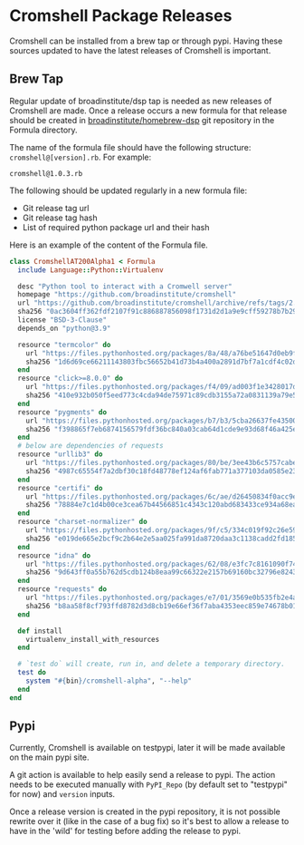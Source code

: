 # Cromshell Package Releases

Cromshell can be installed from a brew tap or through pypi. Having these sources
updated to have the latest releases of Cromshell is important.

## Brew Tap

Regular update of broadinstitute/dsp tap is needed as new releases of Cromshell are made. 
Once a release occurs a new formula for that release should be created in
[broadinstitute/homebrew-dsp](https://github.com/broadinstitute/homebrew-dsp) git repository
in the Formula directory.

The name of the formula file should have the following structure:
`cromshell@[version].rb`. For example:

    cromshell@1.0.3.rb


The following should be updated regularly in a new formula file:
- Git release tag url
- Git release tag hash
- List of required python package url and their hash

Here is an example of the content of the Formula file.
```Ruby
class CromshellAT200Alpha1 < Formula
  include Language::Python::Virtualenv

  desc "Python tool to interact with a Cromwell server"
  homepage "https://github.com/broadinstitute/cromshell"
  url "https://github.com/broadinstitute/cromshell/archive/refs/tags/2.0.0.alpha.1.tar.gz"
  sha256 "0ac3604ff362fdf2107f91c886887856098f1731d2d1a9e9cff59278b7b292b9"
  license "BSD-3-Clause"
  depends_on "python@3.9"

  resource "termcolor" do
    url "https://files.pythonhosted.org/packages/8a/48/a76be51647d0eb9f10e2a4511bf3ffb8cc1e6b14e9e4fab46173aa79f981/termcolor-1.1.0.tar.gz"
    sha256 "1d6d69ce66211143803fbc56652b41d73b4a400a2891d7bf7a1cdf4c02de613b"
  end
  resource "click>=8.0.0" do
    url "https://files.pythonhosted.org/packages/f4/09/ad003f1e3428017d1c3da4ccc9547591703ffea548626f47ec74509c5824/click-8.0.3.tar.gz"
    sha256 "410e932b050f5eed773c4cda94de75971c89cdb3155a72a0831139a79e5ecb5b"
  end
  resource "pygments" do
    url "https://files.pythonhosted.org/packages/b7/b3/5cba26637fe43500d4568d0ee7b7362de1fb29c0e158d50b4b69e9a40422/Pygments-2.10.0.tar.gz"
    sha256 "f398865f7eb6874156579fdf36bc840a03cab64d1cde9e93d68f46a425ec52c6"
  end
  # below are dependencies of requests
  resource "urllib3" do
    url "https://files.pythonhosted.org/packages/80/be/3ee43b6c5757cabea19e75b8f46eaf05a2f5144107d7db48c7cf3a864f73/urllib3-1.26.7.tar.gz"
    sha256 "4987c65554f7a2dbf30c18fd48778ef124af6fab771a377103da0585e2336ece"
  end
  resource "certifi" do
    url "https://files.pythonhosted.org/packages/6c/ae/d26450834f0acc9e3d1f74508da6df1551ceab6c2ce0766a593362d6d57f/certifi-2021.10.8.tar.gz"
    sha256 "78884e7c1d4b00ce3cea67b44566851c4343c120abd683433ce934a68ea58872"
  end
  resource "charset-normalizer" do
    url "https://files.pythonhosted.org/packages/9f/c5/334c019f92c26e59637bb42bd14a190428874b2b2de75a355da394cf16c1/charset-normalizer-2.0.7.tar.gz"
    sha256 "e019de665e2bcf9c2b64e2e5aa025fa991da8720daa3c1138cadd2fd1856aed0"
  end
  resource "idna" do
    url "https://files.pythonhosted.org/packages/62/08/e3fc7c8161090f742f504f40b1bccbfc544d4a4e09eb774bf40aafce5436/idna-3.3.tar.gz"
    sha256 "9d643ff0a55b762d5cdb124b8eaa99c66322e2157b69160bc32796e824360e6d"
  end
  resource "requests" do
    url "https://files.pythonhosted.org/packages/e7/01/3569e0b535fb2e4a6c384bdbed00c55b9d78b5084e0fb7f4d0bf523d7670/requests-2.26.0.tar.gz"
    sha256 "b8aa58f8cf793ffd8782d3d8cb19e66ef36f7aba4353eec859e74678b01b07a7"
  end

  def install
    virtualenv_install_with_resources
  end

  # `test do` will create, run in, and delete a temporary directory.
  test do
    system "#{bin}/cromshell-alpha", "--help"
  end
end
```


## Pypi
Currently, Cromshell is available on testpypi, later it will be made available on 
the main pypi site. 

A git action is available to help easily send a release to pypi. The action needs to be
executed manually with `PyPI_Repo` (by default set to "testpypi" for now) and `version` inputs.

Once a release version is created in the pypi repository, it is not possible rewrite over it
(like in the case of a bug fix) so it's best to allow a release to have in the 'wild' for 
testing before adding the release to pypi.  
